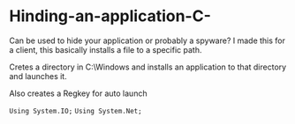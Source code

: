 # Hinding-an-application-C-
Can be used to hide your application or probably a spyware? I made this for a client, this basically installs a file to a specific path.

Cretes a directory in C:\Windows and installs an application to that directory and launches it.

Also creates a Regkey for auto launch

```Using System.IO;```
```Using System.Net;```
